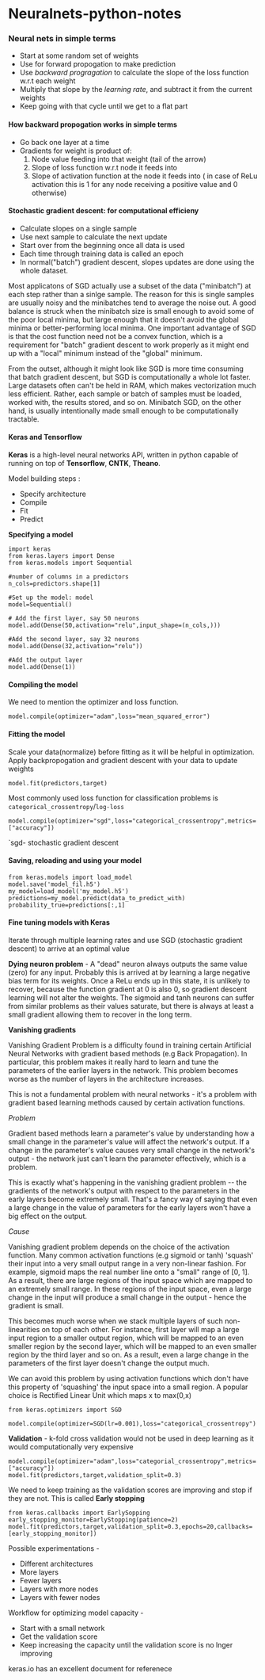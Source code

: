 # Neuralnets-python-notes

### **Neural nets in simple terms**

* Start at some random set of weights
* Use for forward propogation to make prediction
* Use *backward progragation* to calculate the slope of the loss function w.r.t each weight
* Multiply that slope by the *learning rate*, and subtract it from the current weights
* Keep going with that cycle until we get to a flat part
 
#### **How backward propogation works in simple terms**

* Go back one layer at a time
* Gradients for weight is product of:
	1. Node value feeding into that weight (tail of the arrow)
	2. Slope of loss function w.r.t node it feeds into
	3. Slope of activation function at the node it feeds into ( in case of ReLu activation this is 1 for any node receiving a positive value and 0 otherwise)

#### **Stochastic gradient descent: for computational efficieny**
* Calculate slopes on a single sample
* Use next sample to calculate the next update
* Start over from the beginning once all data is used
* Each time through training data is called an epoch
* In normal("batch") gradient descent, slopes updates are done using the whole dataset. 

Most applicatons of SGD actually use a subset of the data ("minibatch") at each step rather than a sinlge sample. The reason for this is single samples are usually noisy and the minibatches tend to average the noise out. A good balance is struck when the minibatch size is small enough to avoid some of the poor local minima, but large enough that it doesn't avoid the global minima or better-performing local minima. One important advantage of SGD is that the cost function need not be a convex function, which is a requirement for "batch" gradient descent to work properly as it might end up with a "local" minimum instead of the "global" minimum. 

From the outset, although it might look like SGD is more time consuming that batch gradient descent, but SGD is computationally a whole lot faster.  Large datasets often can't be held in RAM, which makes vectorization much less efficient. Rather, each sample or batch of samples must be loaded, worked with, the results stored, and so on. Minibatch SGD, on the other hand, is usually intentionally made small enough to be computationally tractable.

#### Keras and Tensorflow
**Keras** is a high-level neural networks API, written in python capable of running on top of **Tensorflow**, **CNTK**, **Theano**.

Model building steps :

* Specify architecture
* Compile
* Fit
* Predict

**Specifying a model**

```{python}
import keras
from keras.layers import Dense
from keras.models import Sequential

#number of columns in a predictors 
n_cols=predictors.shape[1] 

#Set up the model: model
model=Sequential()

# Add the first layer, say 50 neurons
model.add(Dense(50,activation="relu",input_shape=(n_cols,)))

#Add the second layer, say 32 neurons
model.add(Dense(32,activation="relu"))

#Add the output layer
model.add(Dense(1))

```
#### Compiling the model
We need to mention the optimizer and loss function. 
```{python}
model.compile(optimizer="adam",loss="mean_squared_error")
```
#### Fitting the model 
Scale your data(normalize) before fitting as it will be helpful in optimization. Apply backpropogation and gradient descent with your data to update weights
```{python}
model.fit(predictors,target)
```
Most commonly used loss function for classification problems is `categorical_crossentropy`/`log-loss` 
```{python}
model.compile(optimizer="sgd",loss="categorical_crossentropy",metrics=["accuracy"])
```
`sgd- stochastic gradient descent

#### Saving, reloading and using your model
```{python}
from keras.models import load_model
model.save('model_fil.h5')
my_model=load_model('my_model.h5')
predictions=my_model.predict(data_to_predict_with)
probability_true=predictions[:,1]
```

#### Fine tuning models with Keras
Iterate through multiple learning rates and use SGD (stochastic gradient descent) to arrive at an optimal value

**Dying neuron problem** - A "dead" neuron always outputs the same value (zero) for any input. Probably this is arrived at by learning a large negative bias term for its weights. Once a ReLu ends up in this state, it is unlikely to recover, because the function gradient at 0 is also 0, so gradient descent learning will not alter the weights. The sigmoid and tanh neurons can suffer from similar problems as their values saturate, but there is always at least a small gradient allowing them to recover in the long term.
 
**Vanishing gradients** 

Vanishing Gradient Problem is a difficulty found in training certain Artificial Neural Networks with gradient based methods (e.g Back Propagation). In particular, this problem makes it really hard to learn and tune the parameters of the earlier layers in the network. This problem becomes worse as the number of layers in the architecture increases.

This is not a fundamental problem with neural networks - it's a problem with gradient based learning methods caused by certain activation functions. 

*Problem*

Gradient based methods learn a parameter's value by understanding how a small change in the parameter's value will affect the network's output. If a change in the parameter's value causes very small change in the network's output - the network just can't learn the parameter effectively, which is a problem.

This is exactly what's happening in the vanishing gradient problem -- the gradients of the network's output with respect to the parameters in the early layers become extremely small. That's a fancy way of saying that even a large change in the value of parameters for the early layers won't have a big effect on the output.

*Cause*

Vanishing gradient problem depends on the choice of the activation function. Many common activation functions (e.g sigmoid or tanh) 'squash' their input into a very small output range in a very non-linear fashion. For example, sigmoid maps the real number line onto a "small" range of [0, 1]. As a result, there are large regions of the input space which are mapped to an extremely small range. In these regions of the input space, even a large change in the input will produce a small change in the output - hence the gradient is small.

This becomes much worse when we stack multiple layers of such non-linearities on top of each other. For instance, first layer will map a large input region to a smaller output region, which will be mapped to an even smaller region by the second layer, which will be mapped to an even smaller region by the third layer and so on. As a result, even a large change in the parameters of the first layer doesn't change the output much.

We can avoid this problem by using activation functions which don't have this property of 'squashing' the input space into a small region. A popular choice is Rectified Linear Unit which maps x to max(0,x)


```{python}
from keras.optimizers import SGD

model.compile(optimizer=SGD(lr=0.001),loss="categorical_crossentropy")

```

**Validation** - k-fold cross validation would not be used in deep learning as it would computationally very expensive
```{python}
model.compile(optimizer="adam",loss="categorial_crossentropy",metrics=["accuracy"])
model.fit(predictors,target,validation_split=0.3)
```
We need to keep training as the validation scores are improving and stop if they are not. This is called **Early stopping**

```{python}
from keras.callbacks import EarlySopping
early_stopping_monitor=EarlyStopping(patience=2)
model.fit(predictors,target,validation_split=0.3,epochs=20,callbacks=[early_stopping_monitor])

```
Possible experimentations -
 
* Different architectures
* More layers
* Fewer layers
* Layers with more nodes
* Layers with fewer nodes

Workflow for optimizing model capacity -

* Start with a small network
* Get the validation score
* Keep increasing the capacity until the validation score is no lnger improving

keras.io has an excellent document for referenece
